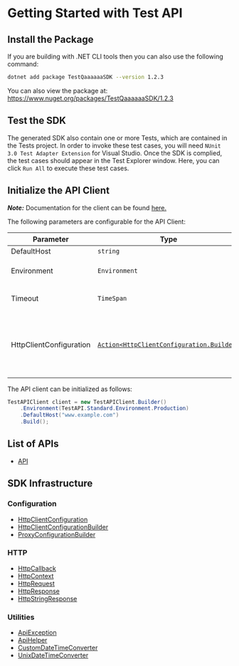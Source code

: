 
# Getting Started with Test API

## Install the Package

If you are building with .NET CLI tools then you can also use the following command:

```bash
dotnet add package TestQaaaaaaSDK --version 1.2.3
```

You can also view the package at:
https://www.nuget.org/packages/TestQaaaaaaSDK/1.2.3

## Test the SDK

The generated SDK also contain one or more Tests, which are contained in the Tests project. In order to invoke these test cases, you will need `NUnit 3.0 Test Adapter Extension` for Visual Studio. Once the SDK is complied, the test cases should appear in the Test Explorer window. Here, you can click `Run All` to execute these test cases.

## Initialize the API Client

**_Note:_** Documentation for the client can be found [here.](https://www.github.com/tahaali2000/test-qaaaaaa-dotnet-sdk/tree/1.2.3/doc/client.md)

The following parameters are configurable for the API Client:

| Parameter | Type | Description |
|  --- | --- | --- |
| DefaultHost | `string` | *Default*: `"www.example.com"` |
| Environment | `Environment` | The API environment. <br> **Default: `Environment.Production`** |
| Timeout | `TimeSpan` | Http client timeout.<br>*Default*: `TimeSpan.FromSeconds(100)` |
| HttpClientConfiguration | [`Action<HttpClientConfiguration.Builder>`](https://www.github.com/tahaali2000/test-qaaaaaa-dotnet-sdk/tree/1.2.3/doc/http-client-configuration-builder.md) | Action delegate that configures the HTTP client by using the HttpClientConfiguration.Builder for customizing API call settings.<br>*Default*: `new HttpClient()` |

The API client can be initialized as follows:

```csharp
TestAPIClient client = new TestAPIClient.Builder()
    .Environment(TestAPI.Standard.Environment.Production)
    .DefaultHost("www.example.com")
    .Build();
```

## List of APIs

* [API](https://www.github.com/tahaali2000/test-qaaaaaa-dotnet-sdk/tree/1.2.3/doc/controllers/api.md)

## SDK Infrastructure

### Configuration

* [HttpClientConfiguration](https://www.github.com/tahaali2000/test-qaaaaaa-dotnet-sdk/tree/1.2.3/doc/http-client-configuration.md)
* [HttpClientConfigurationBuilder](https://www.github.com/tahaali2000/test-qaaaaaa-dotnet-sdk/tree/1.2.3/doc/http-client-configuration-builder.md)
* [ProxyConfigurationBuilder](https://www.github.com/tahaali2000/test-qaaaaaa-dotnet-sdk/tree/1.2.3/doc/proxy-configuration-builder.md)

### HTTP

* [HttpCallback](https://www.github.com/tahaali2000/test-qaaaaaa-dotnet-sdk/tree/1.2.3/doc/http-callback.md)
* [HttpContext](https://www.github.com/tahaali2000/test-qaaaaaa-dotnet-sdk/tree/1.2.3/doc/http-context.md)
* [HttpRequest](https://www.github.com/tahaali2000/test-qaaaaaa-dotnet-sdk/tree/1.2.3/doc/http-request.md)
* [HttpResponse](https://www.github.com/tahaali2000/test-qaaaaaa-dotnet-sdk/tree/1.2.3/doc/http-response.md)
* [HttpStringResponse](https://www.github.com/tahaali2000/test-qaaaaaa-dotnet-sdk/tree/1.2.3/doc/http-string-response.md)

### Utilities

* [ApiException](https://www.github.com/tahaali2000/test-qaaaaaa-dotnet-sdk/tree/1.2.3/doc/api-exception.md)
* [ApiHelper](https://www.github.com/tahaali2000/test-qaaaaaa-dotnet-sdk/tree/1.2.3/doc/api-helper.md)
* [CustomDateTimeConverter](https://www.github.com/tahaali2000/test-qaaaaaa-dotnet-sdk/tree/1.2.3/doc/custom-date-time-converter.md)
* [UnixDateTimeConverter](https://www.github.com/tahaali2000/test-qaaaaaa-dotnet-sdk/tree/1.2.3/doc/unix-date-time-converter.md)

